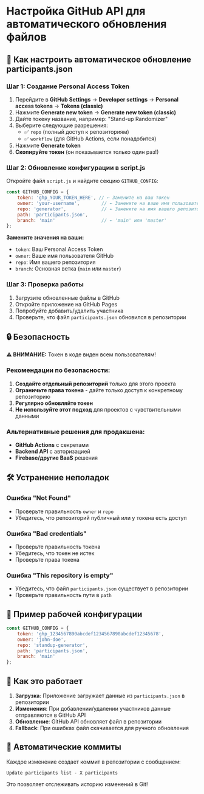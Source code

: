 # Настройка GitHub API для автоматического обновления файлов

## 🚀 Как настроить автоматическое обновление participants.json

### Шаг 1: Создание Personal Access Token

1. Перейдите в **GitHub Settings** → **Developer settings** → **Personal access tokens** → **Tokens (classic)**
2. Нажмите **Generate new token** → **Generate new token (classic)**
3. Дайте токену название, например: "Stand-up Randomizer"
4. Выберите следующие разрешения:
   - ✅ `repo` (полный доступ к репозиториям)
   - ✅ `workflow` (для GitHub Actions, если понадобится)
5. Нажмите **Generate token**
6. **Скопируйте токен** (он показывается только один раз!)

### Шаг 2: Обновление конфигурации в script.js

Откройте файл `script.js` и найдите секцию `GITHUB_CONFIG`:

```javascript
const GITHUB_CONFIG = {
    token: 'ghp_YOUR_TOKEN_HERE', // ← Замените на ваш токен
    owner: 'your-username',        // ← Замените на ваше имя пользователя
    repo: 'generator',             // ← Замените на имя вашего репозитория
    path: 'participants.json',
    branch: 'main'                 // ← 'main' или 'master'
};
```

**Замените значения на ваши:**

- `token`: Ваш Personal Access Token
- `owner`: Ваше имя пользователя GitHub
- `repo`: Имя вашего репозитория
- `branch`: Основная ветка (`main` или `master`)

### Шаг 3: Проверка работы

1. Загрузите обновленные файлы в GitHub
2. Откройте приложение на GitHub Pages
3. Попробуйте добавить/удалить участника
4. Проверьте, что файл `participants.json` обновился в репозитории

## 🔒 Безопасность

**⚠️ ВНИМАНИЕ:** Токен в коде виден всем пользователям!

### Рекомендации по безопасности:

1. **Создайте отдельный репозиторий** только для этого проекта
2. **Ограничьте права токена** - дайте только доступ к конкретному репозиторию
3. **Регулярно обновляйте токен**
4. **Не используйте этот подход** для проектов с чувствительными данными

### Альтернативные решения для продакшена:

- **GitHub Actions** с секретами
- **Backend API** с авторизацией
- **Firebase/другие BaaS** решения

## 🛠️ Устранение неполадок

### Ошибка "Not Found"
- Проверьте правильность `owner` и `repo`
- Убедитесь, что репозиторий публичный или у токена есть доступ

### Ошибка "Bad credentials"
- Проверьте правильность токена
- Убедитесь, что токен не истек
- Проверьте права токена

### Ошибка "This repository is empty"
- Убедитесь, что файл `participants.json` существует в репозитории
- Проверьте правильность пути в `path`

## 📝 Пример рабочей конфигурации

```javascript
const GITHUB_CONFIG = {
    token: 'ghp_1234567890abcdef1234567890abcdef12345678',
    owner: 'john-doe',
    repo: 'standup-generator',
    path: 'participants.json',
    branch: 'main'
};
```

## 🎯 Как это работает

1. **Загрузка**: Приложение загружает данные из `participants.json` в репозитории
2. **Изменения**: При добавлении/удалении участников данные отправляются в GitHub API
3. **Обновление**: GitHub API обновляет файл в репозитории
4. **Fallback**: При ошибках файл скачивается для ручного обновления

## 🔄 Автоматические коммиты

Каждое изменение создает коммит в репозитории с сообщением:
```
Update participants list - X participants
```

Это позволяет отслеживать историю изменений в Git! 